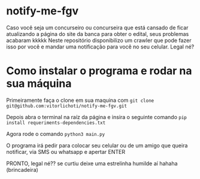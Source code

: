 # notify-me-fgv

Caso você seja um concurseiro ou concurseira que está cansado de ficar atualizando a página do site da banca para obter o edital, seus problemas acabaram kkkkk
Neste repositório disponibilizo um crawler que pode fazer isso por você e mandar uma notificação para você no seu celular. Legal né?

<h1>Como instalar o programa e rodar na sua máquina</h1>
Primeiramente faça o clone em sua maquina com <code>git clone git@github.com:vitorlichoti/notify-me-fgv.git</code>

Depois abra o terminal na raíz da página e insira o seguinte comando <code>pip install requeriments-dependencies.txt</code>

Agora rode o comando <code>python3 main.py</code>

O programa irá pedir para colocar seu celular ou de um amigo que queira notificar, via SMS ou whatsapp e apertar ENTER

PRONTO, legal né?? se curtiu deixe uma estrelinha humilde aí hahaha (brincadeira)
